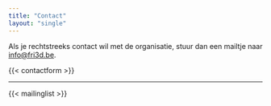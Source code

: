 ```yaml
---
title: "Contact"
layout: "single"
---
```

<div class="block--centered">

<p>Als je rechtstreeks contact wil met de organisatie, stuur dan een mailtje naar <a href="mailto:info@fri3d.be">info@fri3d.be</a>.</p>

<!-- <ul>
	<li>Info vzw</li>
	<li>Overzicht core orga leden</li>
	<li>Contact form</li>
</ul> -->
</div>

<div class="block--centered">
{{< contactform >}}
</div>

<hr class="gridrule" />

<div class="block--centered">
{{< mailinglist >}}
</div>
